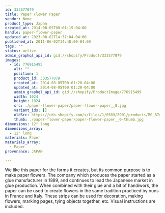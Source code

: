 ```yaml
---
id: 333577079
title: Paper Flower Paper
vendor: None
product_type: Japan
created_at: 2014-08-05T00:01:19-04:00
handle: paper-flower-paper
updated_at: 2023-08-02T14:37:04-04:00
published_at: 2011-06-02T14:48:00-04:00
tags: ""
status: active
admin_graphql_api_id: gid://shopify/Product/333577079
images:
  - id: 776915495
    alt: ""
    position: 1
    product_id: 333577079
    created_at: 2014-08-05T00:01:20-04:00
    updated_at: 2014-08-05T00:01:20-04:00
    admin_graphql_api_id: gid://shopify/ProductImage/776915495
    width: 1024
    height: 1024
    src: ./paper-flower-paper/paper-flower-paper__0.jpg
    variant_ids: []
    oldSrc: https://cdn.shopify.com/s/files/1/0589/2901/products/MG_8740.jpeg?v=1407211280
    thumb: ./paper-flower-paper/paper-flower-paper__0-thumb.jpg
dimensions: 12" long
dimensions_array:
  - 12" long
materials: Paper
materials_array:
  - Paper
provenance: JAPAN

---
```


We like this paper for the forms it creates, but its common purpose is to make paper flowers. The company which produces the paper started as a glue manufacturer in 1899, and continues to lead the Japanese market in glue production. When combined with their glue and a bit of handiwork, the paper can be used to create flowers in the same tradition practiced by nuns in France and Italy. These strips can be used for decoration, making flowers, marking pages, tying objects together, etc. Visual instructions are included.